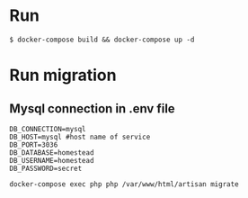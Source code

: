 # Run
```$ docker-compose build && docker-compose up -d```

# Run migration
## Mysql connection in .env file
```
DB_CONNECTION=mysql
DB_HOST=mysql #host name of service
DB_PORT=3036
DB_DATABASE=homestead
DB_USERNAME=homestead
DB_PASSWORD=secret
```

```docker-compose exec php php /var/www/html/artisan migrate```